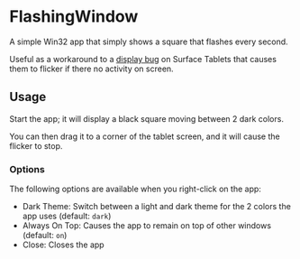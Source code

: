 # FlashingWindow
A simple Win32 app that simply shows a square that flashes every second.

Useful as a workaround to a
[display bug](https://answers.microsoft.com/en-us/surface/forum/surfpro4-surfdrivers/surface-pro-4-screen-flickering-shacking/570165cb-50a0-4d71-bcb1-310ddd869d1d)
on Surface Tablets that causes them to flicker if there no activity on screen.

## Usage

Start the app; it will display a black square moving between 2 dark colors.

You can then drag it to a corner of the tablet screen, and it will cause the flicker to stop.

### Options
The following options are available when you right-click on the app:
* Dark Theme: Switch between a light and dark theme for the 2 colors the app uses (default: `dark`)
* Always On Top: Causes the app to remain on top of other windows (default: `on`)
* Close: Closes the app
